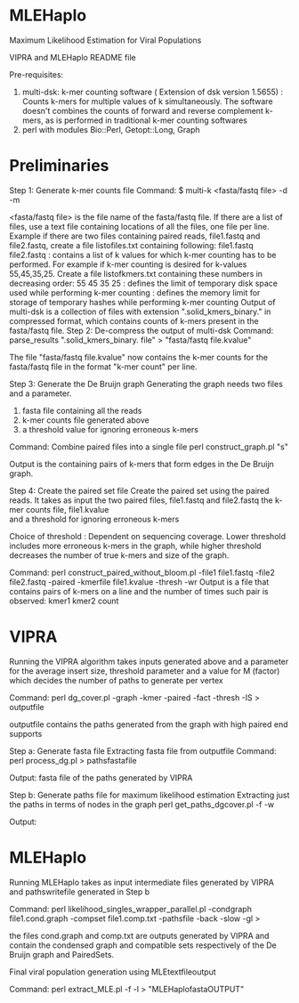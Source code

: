 # MLEHaplo
Maximum Likelihood Estimation for Viral Populations

VIPRA and MLEHaplo README file

Pre-requisites: 
1. multi-dsk: k-mer counting software ( Extension of dsk version 1.5655) : Counts k-mers for multiple values of k simultaneously. The software doesn't combines the counts of forward and reverse complement k-mers, as is performed in traditional k-mer counting softwares
2. perl with modules Bio::Perl, Getopt::Long, Graph


# Preliminaries

Step 1: Generate k-mer counts file 
Command: 
$ multi-k <fasta/fastq file> <listofkvalues> -d <diskspacelimit> -m <memorylimit>

<fasta/fastq file> is the file name of the fasta/fastq file. If there are a list of files, use a text file containing locations of all the files, one file per line. Example if there are two files containing paired reads, file1.fastq and file2.fastq, create a file listofiles.txt containing following:
file1.fastq
file2.fastq
<listofkvalues> : contains a list of k values for which k-mer counting has to be performed. For example if k-mer counting is desired for k-values 55,45,35,25. Create a file listofkmers.txt containing these numbers in decreasing order:
55
45
35
25
<diskspacelimit> : defines the limit of temporary disk space used while performing k-mer counting
<memorylimit> : defines the memory limit for storage of temporary hashes while performing k-mer counting 
Output of multi-dsk is a collection of files with extension ".solid_kmers_binary.<kvalue>" in compressed format, which contains counts of k-mers present in the fasta/fastq file. 
Step 2: De-compress the output of multi-dsk
Command: 
parse_results ".solid_kmers_binary.<kvalue> file"  > "fasta/fastq file.kvalue" 

The file "fasta/fastq file.kvalue" now contains the k-mer counts for the fasta/fastq file in the format "k-mer count" per line.
 
Step 3: Generate the De Bruijn graph
Generating the graph needs two files and a parameter. 
1. fasta file containing all the reads 
2. k-mer counts file generated above 
3. a threshold value for ignoring erroneous k-mers

Command: 
Combine paired files into a single file 
perl construct_graph.pl <fastafile> <kmerfile> <threshold> <graphfile> "s"

Output is the <graphfile> containing pairs of k-mers that form edges in the De Bruijn graph. 

Step 4: Create the paired set file 
Create the paired set using the paired reads. It takes as input the two paired files,
file1.fastq and file2.fastq
the k-mer counts file,
file1.kvalue  
and a threshold for ignoring erroneous k-mers

Choice of threshold : Dependent on sequencing coverage. Lower threshold includes more erroneous k-mers in the graph, while higher threshold decreases the number of true k-mers and size of the graph. 

Command:
perl construct_paired_without_bloom.pl -file1 file1.fastq -file2 file2.fastq -paired -kmerfile file1.kvalue -thresh <number> -wr <outputPairedSetfile> 
Output is a file that contains pairs of k-mers on a line and the number of times such pair is observed:
kmer1 kmer2 count


# VIPRA 

Running the VIPRA algorithm takes inputs generated above and a parameter for the average insert size, threshold parameter and a value for M (factor) which decides the number of paths to generate per vertex

Command: 
perl dg_cover.pl -graph <graphfileStep3> -kmer <kmerfileStep2> -paired <PairedSetStep4> -fact <M> -thresh <Threshold> -IS <InsertSize> > outputfile

outputfile contains the paths generated from the graph with high paired end supports

Step a: Generate fasta file
Extracting fasta file from outputfile
Command: 
perl process_dg.pl <outputfile> > pathsfastafile

Output: fasta file of the paths generated by VIPRA

Step b: Generate paths file for maximum likelihood estimation
Extracting just the paths in terms of nodes in the graph 
perl get_paths_dgcover.pl -f <outputfile> -w <pathswritefile> 

Output: <pathswritefile>

# MLEHaplo
Running MLEHaplo takes as input intermediate files generated by VIPRA and pathswritefile generated in Step b

Command: 
perl likelihood_singles_wrapper_parallel.pl -condgraph file1.cond.graph -compset file1.comp.txt -pathsfile <pathswritefile> -back -slow -gl <approximategenomesize>  > <MLEtextfileoutput>

the files cond.graph and comp.txt are outputs generated by VIPRA and contain the condensed graph and compatible sets respectively of the De Bruijn graph and PairedSets. 

Final viral population generation using MLEtextfileoutput

Command:
perl extract_MLE.pl -f <pathsfastafile> -l <MLEtextfileoutput>  > "MLEHaplofastaOUTPUT"
